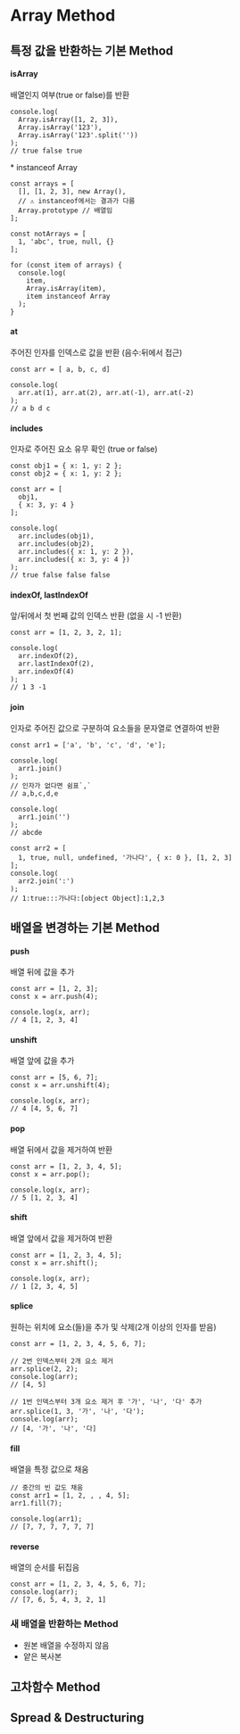 # Array Method

## 특정 값을 반환하는 기본 Method

#### isArray

배열인지 여부(true or false)를 반환

```
console.log(
  Array.isArray([1, 2, 3]),
  Array.isArray('123'),
  Array.isArray('123'.split(''))
);
// true false true
```

\* instanceof Array

```
const arrays = [
  [], [1, 2, 3], new Array(),
  // ⚠️ instanceof에서는 결과가 다름
  Array.prototype // 배열임
];

const notArrays = [
  1, 'abc', true, null, {}
];

for (const item of arrays) {
  console.log(
    item,
    Array.isArray(item),
    item instanceof Array
  );
}
```

#### at

주어진 인자를 인덱스로 값을 반환 (음수:뒤에서 접근)

```
const arr = [ a, b, c, d]

console.log(
  arr.at(1), arr.at(2), arr.at(-1), arr.at(-2)
);
// a b d c
```

#### includes

인자로 주어진 요소 유무 확인 (true or false)

```
const obj1 = { x: 1, y: 2 };
const obj2 = { x: 1, y: 2 };

const arr = [
  obj1,
  { x: 3, y: 4 }
];

console.log(
  arr.includes(obj1),
  arr.includes(obj2),
  arr.includes({ x: 1, y: 2 }),
  arr.includes({ x: 3, y: 4 })
);
// true false false false
```

#### indexOf, lastIndexOf

앞/뒤에서 첫 번째 값의 인덱스 반환 (없을 시 -1 반환)

```
const arr = [1, 2, 3, 2, 1];

console.log(
  arr.indexOf(2),
  arr.lastIndexOf(2),
  arr.indexOf(4)
);
// 1 3 -1
```

#### join

인자로 주어진 값으로 구분하여 요소들을 문자열로 연결하여 반환

```
const arr1 = ['a', 'b', 'c', 'd', 'e'];

console.log(
  arr1.join()
);
// 인자가 없다면 쉼표`,`
// a,b,c,d,e

console.log(
  arr1.join('')
);
// abcde
```

```
const arr2 = [
  1, true, null, undefined, '가나다', { x: 0 }, [1, 2, 3]
];
console.log(
  arr2.join(':')
);
// 1:true:::가나다:[object Object]:1,2,3
```

## 배열을 변경하는 기본 Method

#### push

배열 뒤에 값을 추가

```
const arr = [1, 2, 3];
const x = arr.push(4);

console.log(x, arr);
// 4 [1, 2, 3, 4]
```

#### unshift

배열 앞에 값을 추가

```
const arr = [5, 6, 7];
const x = arr.unshift(4);

console.log(x, arr);
// 4 [4, 5, 6, 7]
```

#### pop

배열 뒤에서 값을 제거하여 반환

```
const arr = [1, 2, 3, 4, 5];
const x = arr.pop();

console.log(x, arr);
// 5 [1, 2, 3, 4]
```

#### shift

배열 앞에서 값을 제거하여 반환

```
const arr = [1, 2, 3, 4, 5];
const x = arr.shift();

console.log(x, arr);
// 1 [2, 3, 4, 5]
```

#### splice

원하는 위치에 요소(들)을 추가 및 삭제(2개 이상의 인자를 받음)

```
const arr = [1, 2, 3, 4, 5, 6, 7];

// 2번 인덱스부터 2개 요소 제거
arr.splice(2, 2);
console.log(arr);
// [4, 5]

// 1번 인덱스부터 3개 요소 제거 후 '가', '나', '다' 추가
arr.splice(1, 3, '가', '나', '다');
console.log(arr);
// [4, '가', '나', '다]
```

#### fill

배열을 특정 값으로 채움

```
// 중간의 빈 값도 채움
const arr1 = [1, 2, , , 4, 5];
arr1.fill(7);

console.log(arr1);
// [7, 7, 7, 7, 7, 7]
```

#### reverse

배열의 순서를 뒤집음

```
const arr = [1, 2, 3, 4, 5, 6, 7];
console.log(arr);
// [7, 6, 5, 4, 3, 2, 1]
```

### 새 배열을 반환하는 Method

- 원본 배열을 수정하지 않음
- 얕은 복사본

## 고차함수 Method

## Spread & Destructuring
